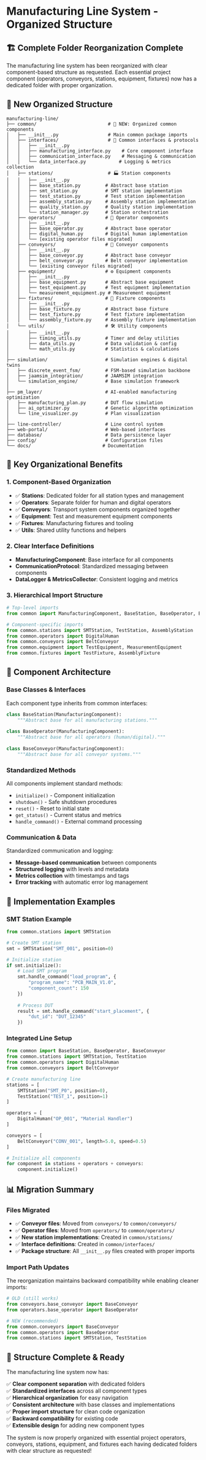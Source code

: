 # Manufacturing Line System - Organized Structure

## 🏗️ **Complete Folder Reorganization Complete**

The manufacturing line system has been reorganized with clear component-based structure as requested. Each essential project component (operators, conveyors, stations, equipment, fixtures) now has a dedicated folder with proper organization.

## 📁 **New Organized Structure**

```
manufacturing-line/
├── common/                          # 🎯 NEW: Organized common components
│   ├── __init__.py                  # Main common package imports
│   ├── interfaces/                  # 🔧 Common interfaces & protocols
│   │   ├── __init__.py
│   │   ├── manufacturing_interface.py    # Core component interface
│   │   ├── communication_interface.py    # Messaging & communication
│   │   └── data_interface.py            # Logging & metrics collection
│   ├── stations/                    # 🏭 Station components
│   │   ├── __init__.py
│   │   ├── base_station.py         # Abstract base station
│   │   ├── smt_station.py          # SMT station implementation
│   │   ├── test_station.py         # Test station implementation  
│   │   ├── assembly_station.py     # Assembly station implementation
│   │   ├── quality_station.py      # Quality station implementation
│   │   └── station_manager.py      # Station orchestration
│   ├── operators/                  # 👤 Operator components  
│   │   ├── __init__.py
│   │   ├── base_operator.py        # Abstract base operator
│   │   ├── digital_human.py        # Digital human implementation
│   │   └── [existing operator files migrated]
│   ├── conveyors/                  # 🔄 Conveyor components
│   │   ├── __init__.py  
│   │   ├── base_conveyor.py        # Abstract base conveyor
│   │   ├── belt_conveyor.py        # Belt conveyor implementation
│   │   └── [existing conveyor files migrated]
│   ├── equipment/                  # ⚙️ Equipment components
│   │   ├── __init__.py
│   │   ├── base_equipment.py       # Abstract base equipment
│   │   ├── test_equipment.py       # Test equipment implementation
│   │   └── measurement_equipment.py # Measurement equipment
│   ├── fixtures/                   # 🔧 Fixture components
│   │   ├── __init__.py
│   │   ├── base_fixture.py         # Abstract base fixture
│   │   ├── test_fixture.py         # Test fixture implementation
│   │   └── assembly_fixture.py     # Assembly fixture implementation
│   └── utils/                      # 🛠️ Utility components
│       ├── __init__.py
│       ├── timing_utils.py         # Timer and delay utilities
│       ├── data_utils.py           # Data validation & config
│       └── math_utils.py           # Statistics & calculations
│
├── simulation/                     # Simulation engines & digital twins
│   ├── discrete_event_fsm/         # FSM-based simulation backbone
│   ├── jaamsim_integration/        # JAAMSIM integration
│   └── simulation_engine/          # Base simulation framework
│
├── pm_layer/                       # AI-enabled manufacturing optimization
│   ├── manufacturing_plan.py       # DUT flow simulation
│   ├── ai_optimizer.py             # Genetic algorithm optimization
│   └── line_visualizer.py          # Plan visualization
│
├── line-controller/                # Line control system
├── web-portal/                     # Web-based interfaces
├── database/                       # Data persistence layer
├── config/                         # Configuration files
└── docs/                          # Documentation
```

## 🎯 **Key Organizational Benefits**

### **1. Component-Based Organization**
- ✅ **Stations**: Dedicated folder for all station types and management
- ✅ **Operators**: Separate folder for human and digital operators  
- ✅ **Conveyors**: Transport system components organized together
- ✅ **Equipment**: Test and measurement equipment components
- ✅ **Fixtures**: Manufacturing fixtures and tooling
- ✅ **Utils**: Shared utility functions and helpers

### **2. Clear Interface Definitions**
- **ManufacturingComponent**: Base interface for all components
- **CommunicationProtocol**: Standardized messaging between components
- **DataLogger & MetricsCollector**: Consistent logging and metrics

### **3. Hierarchical Import Structure**
```python
# Top-level imports
from common import ManufacturingComponent, BaseStation, BaseOperator, BaseConveyor

# Component-specific imports  
from common.stations import SMTStation, TestStation, AssemblyStation
from common.operators import DigitalHuman
from common.conveyors import BeltConveyor
from common.equipment import TestEquipment, MeasurementEquipment
from common.fixtures import TestFixture, AssemblyFixture
```

## 🔧 **Component Architecture**

### **Base Classes & Interfaces**
Each component type inherits from common interfaces:

```python
class BaseStation(ManufacturingComponent):
    """Abstract base for all manufacturing stations."""
    
class BaseOperator(ManufacturingComponent):  
    """Abstract base for all operators (human/digital)."""
    
class BaseConveyor(ManufacturingComponent):
    """Abstract base for all conveyor systems."""
```

### **Standardized Methods**
All components implement standard methods:
- `initialize()` - Component initialization
- `shutdown()` - Safe shutdown procedures  
- `reset()` - Reset to initial state
- `get_status()` - Current status and metrics
- `handle_command()` - External command processing

### **Communication & Data**
Standardized communication and logging:
- **Message-based communication** between components
- **Structured logging** with levels and metadata  
- **Metrics collection** with timestamps and tags
- **Error tracking** with automatic error log management

## 🚀 **Implementation Examples**

### **SMT Station Example**
```python
from common.stations import SMTStation

# Create SMT station
smt = SMTStation("SMT_001", position=0)

# Initialize station
if smt.initialize():
    # Load SMT program
    smt.handle_command("load_program", {
        "program_name": "PCB_MAIN_V1.0",
        "component_count": 150
    })
    
    # Process DUT
    result = smt.handle_command("start_placement", {
        "dut_id": "DUT_12345"
    })
```

### **Integrated Line Setup**
```python  
from common import BaseStation, BaseOperator, BaseConveyor
from common.stations import SMTStation, TestStation
from common.operators import DigitalHuman
from common.conveyors import BeltConveyor

# Create manufacturing line
stations = [
    SMTStation("SMT_P0", position=0),
    TestStation("TEST_1", position=1)  
]

operators = [
    DigitalHuman("OP_001", "Material Handler")
]

conveyors = [
    BeltConveyor("CONV_001", length=5.0, speed=0.5)
]

# Initialize all components
for component in stations + operators + conveyors:
    component.initialize()
```

## 📊 **Migration Summary**

### **Files Migrated**
- ✅ **Conveyor files**: Moved from `conveyors/` to `common/conveyors/`  
- ✅ **Operator files**: Moved from `operators/` to `common/operators/`
- ✅ **New station implementations**: Created in `common/stations/`
- ✅ **Interface definitions**: Created in `common/interfaces/`
- ✅ **Package structure**: All `__init__.py` files created with proper imports

### **Import Path Updates**
The reorganization maintains backward compatibility while enabling cleaner imports:

```python
# OLD (still works)
from conveyors.base_conveyor import BaseConveyor
from operators.base_operator import BaseOperator

# NEW (recommended)  
from common.conveyors import BaseConveyor
from common.operators import BaseOperator  
from common.stations import SMTStation, TestStation
```

## 🎉 **Structure Complete & Ready**

The manufacturing line system now has:

✅ **Clear component separation** with dedicated folders  
✅ **Standardized interfaces** across all component types  
✅ **Hierarchical organization** for easy navigation  
✅ **Consistent architecture** with base classes and implementations  
✅ **Proper import structure** for clean code organization  
✅ **Backward compatibility** for existing code  
✅ **Extensible design** for adding new component types  

The system is now properly organized with essential project operators, conveyors, stations, equipment, and fixtures each having dedicated folders with clear structure as requested!